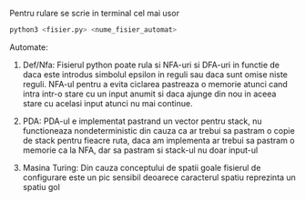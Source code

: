 Pentru rulare se scrie in terminal cel mai usor
```bash
python3 <fisier.py> <nume_fisier_automat>
```
Automate:

1. Def/Nfa:
   Fisierul python poate rula si NFA-uri si DFA-uri in functie de daca este introdus simbolul epsilon in reguli sau daca sunt omise niste
reguli.
  NFA-ul pentru a evita ciclarea pastreaza o memorie atunci cand intra intr-o stare cu un input anumit si daca ajunge din nou in aceea
stare cu acelasi input atunci nu mai continue.

2. PDA:
  PDA-ul e implementat pastrand un vector pentru stack, nu functioneaza nondeterministic din cauza ca ar trebui sa pastram o copie de stack
pentru fieacre ruta, daca am implementa ar trebui sa pastram o memorie ca la NFA, dar sa pastram si stack-ul nu doar input-ul

3. Masina Turing:
  Din cauza conceptului de spatii goale fisierul de configurare este un pic sensibil deoarece caracterul spatiu reprezinta un spatiu gol
